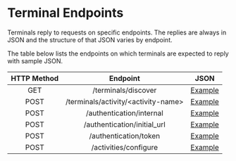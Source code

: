 # Terminal Endpoints

Terminals reply to requests on specific endpoints. The replies are always in JSON and the structure of that JSON varies by endpoint.

The table below lists the endpoints on which terminals are expected to reply with sample JSON.

| HTTP Method | Endpoint | JSON |
|:-----------:|:--------:|:----:|
|GET | /terminals/discover | [Example](JsonExamples/TerminalDiscover.md)|
| POST | /terminals/activity/&lt;activity-name&gt; | [Example](JsonExamples/TerminalActivity.md)|
| POST | /authentication/internal | [Example](JsonExamples/TerminalAuthInternal.md)|
| POST | /authentication/initial_url | [Example](JsonExamples/TerminalAuthInitialUrl.md)|
| POST | /authentication/token | [Example](JsonExamples/TerminalAuthToken.md)|
| POST | /activities/configure | [Example](JsonExamples/TerminalActivitiesConfigure.md)|
